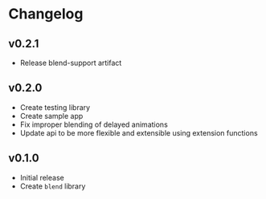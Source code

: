 # Changelog

## v0.2.1
* Release blend-support artifact

## v0.2.0
* Create testing library
* Create sample app
* Fix improper blending of delayed animations
* Update api to be more flexible and extensible using extension functions

## v0.1.0
* Initial release
* Create `blend` library
